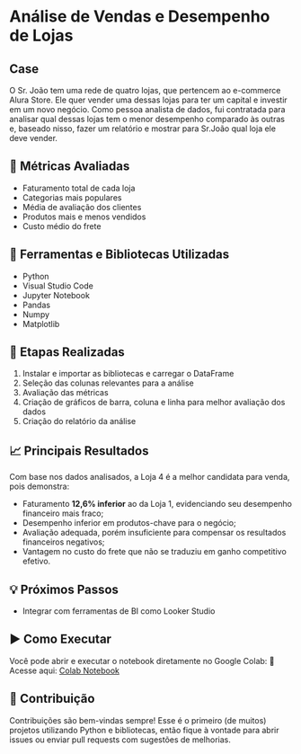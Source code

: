 
# Análise de Vendas e Desempenho de Lojas

## Case
O Sr. João tem uma rede de quatro lojas, que pertencem ao e-commerce Alura Store. Ele quer vender uma dessas lojas para ter um capital e investir em um novo negócio. Como pessoa analista de dados, fui contratada para analisar qual dessas lojas tem o menor desempenho comparado às outras e, baseado nisso, fazer um relatório e mostrar para Sr.João qual loja ele deve vender.

## 🧾 Métricas Avaliadas

- Faturamento total de cada loja
- Categorias mais populares
- Média de avaliação dos clientes
- Produtos mais e menos vendidos
- Custo médio do frete

## 🔧 Ferramentas e Bibliotecas Utilizadas

- Python
- Visual Studio Code
- Jupyter Notebook
- Pandas
- Numpy
- Matplotlib

## 📌 Etapas Realizadas

1. Instalar e importar as bibliotecas e carregar o DataFrame 
2. Seleção das colunas relevantes para a análise
3. Avaliação das métricas 
4. Criação de gráficos de barra, coluna e linha para melhor avaliação dos dados 
5. Criação do relatório da análise 

## 📈 Principais Resultados

Com base nos dados analisados, a Loja 4 é a melhor candidata para venda, pois demonstra:

- Faturamento **12,6% inferior** ao da Loja 1, evidenciando seu desempenho financeiro mais fraco;
- Desempenho inferior em produtos-chave para o negócio;
- Avaliação adequada, porém insuficiente para compensar os resultados financeiros negativos;
- Vantagem no custo do frete que não se traduziu em ganho competitivo efetivo.

## 💡 Próximos Passos

- Integrar com ferramentas de BI como Looker Studio

## ▶️ Como Executar

Você pode abrir e executar o notebook diretamente no Google Colab:
🔗 Acesse aqui: [Colab Notebook](https://colab.research.google.com/drive/1cHOFXQ1e4_Tgqvdf0CFnytbQMVO7GMse)

## 🤝 Contribuição
Contribuições são bem-vindas sempre! Esse é o primeiro (de muitos) projetos utilizando Python e bibliotecas, então fique à vontade para abrir issues ou enviar pull requests com sugestões de melhorias.
